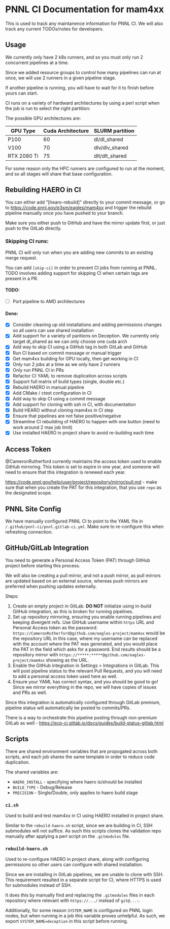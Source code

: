 # PNNL CI Documentation for mam4xx
This is used to track any maintanence information for PNNL CI. We will also track any current TODOs/notes for developers.

## Usage
We currently only have 2 k8s runners, and so you must only run 2 concurrent pipelines at a time.

Since we added resource groups to control how many pipelines can run at once, we will use 2 runners in a given pipeline stage.

If another pipeline is running, you will have to wait for it to finish before yours can start.

CI runs on a variety of hardward architectures by using a perl script when the job is run to select the right partition:

The possible  GPU architectures are:

| GPU Type | Cuda Architecture | SLURM partition |
|-|-|-|
| P100 | 60 | dl/dl_shared |
| V100 | 70 | dlv/dlv_shared |
| RTX 2080 Ti | 75 | dlt/dlt_shared |

For some reason only the HPC runners are configured to run at the moment, and so all stages will share that base configuration.
## Rebuilding HAERO in CI

You can either add "[hearo-rebuild]" directly to your commit message, or go to https://code.pnnl.gov/e3sm/eagles/mam4xx and trigger the rebuild pipeline manually once you have pushed to your branch.

Make sure you either push to GitHub and have the mirror update first, or just push to the GitLab directly.

### Skipping CI runs:
PNNL CI will only run when you are adding new commits to an existing merge request.

You can add `[skip-ci]` in order to prevent CI jobs from running at PNNL. TODO involves adding support for skipping CI when certain tags are present in a PR.

#### TODO:
- [ ] Port pipeline to AMD architectures

#### Done:
- [x] Consider cleaning up old installations and adding permissions changes so all users can use shared installation
- [x] Add support for a variety of paritions on Deception. We currently only target dl_shared as we can only choose one cuda arch
- [x] Add way to skip CI using a GitHub tag in both GitLab and GitHub
- [x] Run CI based on commit message or manual trigger
- [x] Get mam4xx building for GPU locally, then get working in CI
- [x] Only run 2 jobs at a time as we only have 2 runners
- [x] Only run PNNL CI in PRs
- [x] Refactor CI YAML to remove duplication across scripts
- [x] Support full matrix of build types (single, double etc.)
- [x] Rebuild HAERO in manual pipeline
- [x] Add CMake / ctest configuration in CI
- [x] Add way to skip CI using a commit message
- [x] Add support for cloning with ssh in CI, with documentation
- [x] Build HEARO without cloning mam4xx in CI step
- [x] Ensure that pipelines are not false positive/negative
- [x] Streamline CI rebuilding of HAERO to happen with one button (need to work around 2 max job limit)
- [x] Use installed HAERO in project share to avoid re-building each time

## Access Token
@CameronRutherford currently maintains the access token used to enable GitHub mirroring. 
This token is set to expire in one year, and someone will need to ensure that this integration is renewed each year.

https://code.pnnl.gov/help/user/project/repository/mirror/pull.md - make sure that when you create the PAT for this integration, that you use `repo` as the designated scope.

## PNNL Site Config
We have manually configured PNNL CI to point to the YAML file in `/.github/pnnl-ci/pnnl.gitlab-ci.yml`. Make sure to re-configure this when refreshing connection.

## GitHub/GitLab Integration
You need to generate a Personal Access Token (PAT) through GitHub project before starting this process.

We will also be creating a pull mirror, and not a push mirror, as pull mirrors are updated based on an external source, whereas push mirrors are preferred when pushing updates externally.

Steps:
1. Create an empty project in GitLab. **DO NOT** initialize using in-build GitHub integration, as this is broken for running pipelines.
1. Set up repository mirroring, ensuring you enable running pipelines and keeping divergent refs. Use GitHub username within `https` URL and Personal Access token as the password. `https://CameronRutherford@github.com/eagles-project/mam4xx` would be the repository URL in this case, where my username can be replaced with the account where the PAT was generated, and you would place the PAT in the field which asks for a password. End results should be a repository mirror with `https://*****:*****@github.com/eagles-project/mam4xx` showing as the URL.
1. Enable the GitHub integration in Settings > Integrations in GitLab. This will post pipeline status to the relevant Pull Requests, and you will need to add a personal access token used here as well.
1. Ensure your YAML has correct syntax, and you should be good to go! Since we mirror everything in the repo, we will have copies of issues and PRs as well.

Since this integration is automatically configured through GitLab premium, pipeline status will automatically be posted to commits/PRs.

There is a way to orchestrate this pipeline posting through non-premium GitLab as well - https://ecp-ci.gitlab.io/docs/guides/build-status-gitlab.html

## Scripts
There are shared environment variables that are propogated across both scripts, and each job shares the same template in order to reduce code duplication.

The shared variables are:
- `HAERO_INSTALL` - specifying where haero is/should be installed
- `BUILD_TYPE` - Debug/Release
- `PRECISION` - Single/Double, only applies to haero build stage

### `ci.sh`
Used to build and test mam4xx in CI using HAERO installed in project share.

Similar to the `rebuild-haero.sh` script, since we are building in CI, SSH submodules will not suffice. As such this scripts clones the validation repo manually after applying a perl script on the `.gitmodules` file.

### `rebuild-haero.sh`
Used to re-configure HAERO in project share, along with configuring permissions so other users can configure with shared installation.

Since we are installing in GitLab pipelines, we are unable to clone with SSH. This requirement resulted in a separate script for CI, where HTTPS is used for submodules instead of SSH.

It does this by manually find and replacing the `.gitmodules` files in each repository where relevant with `https://.../` instead of `git@...:`.

Additionally, for some reason `SYSTEM_NAME` is configured on PNNL login nodes, but when running in a job this variable proves unhelpful. As such, we export `SYSTEM_NAME=deception` in this script before running.
